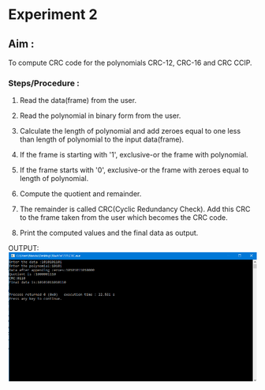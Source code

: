 # Experiment 2
## Aim : 
 To compute CRC code for the polynomials CRC-12, CRC-16 and CRC CCIP.
 
### Steps/Procedure :
1. Read the data(frame) from the user.

2. Read the polynomial in binary form from the user.

3. Calculate the length of polynomial and add zeroes equal to one less than length of polynomial to the input data(frame).

4. If the frame is starting with '1', exclusive-or the frame with polynomial.

5. If the frame starts with '0', exclusive-or the frame with zeroes equal to length of polynomial.

6. Compute the quotient and remainder.

7. The remainder is called CRC(Cyclic Redundancy Check). Add this CRC to the frame taken from the user which becomes the CRC code.

8. Print the computed values and the final data as output.


OUTPUT:
![output](CRC.png)
